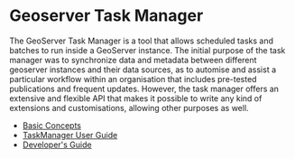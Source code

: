 # Geoserver Task Manager

The GeoServer Task Manager is a tool that allows scheduled tasks and batches to run inside a GeoServer instance. The initial purpose of the task manager was to synchronize data and metadata between different geoserver instances and their data sources, as to automise and assist a particular workflow within an organisation that includes pre-tested publications and frequent updates. However, the task manager offers an extensive and flexible API that makes it possible to write any kind of extensions and customisations, allowing other purposes as well.

<div class="grid cards" markdown>

-   [Basic Concepts](basic.md)
-   [TaskManager User Guide](user.md)
-   [Developer's Guide](developer.md)

</div>
